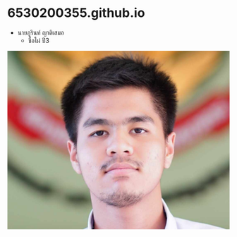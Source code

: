 # 6530200355.github.io

- นายภูรินท์ ญาติเสมอ 
  - ชื่อไผ่ ปี3

![Alt text](Img/received_1518586468807450.jpeg)
